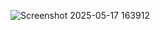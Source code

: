 ![Screenshot 2025-05-17 163912](https://github.com/user-attachments/assets/6ee3f4ef-4691-4194-b431-a10d0c224c82)
